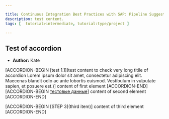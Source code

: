 ```yaml
---

title: Continuous Integration Best Practices with SAP: Pipeline Suggestions
description: test content.
tags: [  tutorial>intermediate, tutorial:type/project ]

---
```


## Test of accordion
  - **Author:** Kate
  
[ACCORDION-BEGIN [test 1.1](test content to check very long titile of accordion Lorem ipsum dolor sit amet, consectetur adipiscing elit. Maecenas blandit odio ac ante lobortis euismod. Vestibulum in vulputate sapien, et posuere est.)]
content of first element
[ACCORDION-END]   
[ACCORDION-BEGIN [тестовые данные]()]
content of second element
[ACCORDION-END]

[ACCORDION-BEGIN [STEP 3](third item)]
content of third element
[ACCORDION-END]
